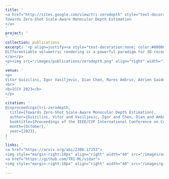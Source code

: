 ```yaml
---
title: '
<a href="http://sites.google.com/view/tri-zerodepth" style="text-decoration:none;color:#000000;text-align:justify;"> 
Towards Zero-Shot Scale-Aware Monocular Depth Estimation
</a>
'
project: '
'
collection: publications
excerpt: '<p align=justify><a style="text-decoration:none; color:#000000; align:justify;">
Differentiable volumetric rendering is a powerful paradigm for 3D reconstruction and novel view synthesis. However, standard volume rendering approaches struggle with degenerate geometries in the case of limited viewpoint diversity, a common scenario in robotics applications. In this work, we propose to use the multi-view photometric objective from the self-supervised depth estimation literature as a geometric regularizer for volumetric rendering, significantly improving novel view synthesis without requiring additional information. Building upon this insight, we explore the explicit modeling of scene geometry using a generalist Transformer, jointly learning a radiance field as well as depth and light fields with a set of shared latent codes. We demonstrate that sharing geometric information across tasks is mutually beneficial, leading to improvements over single-task learning without an increase in network complexity. Our DeLiRa architecture achieves state-of-the-art results on the ScanNet benchmark, enabling high quality volumetric rendering as well as real-time novel view and depth synthesis in the limited viewpoint diversity setting.
</a></p>
<p><img src="/images/publications/zerodepth.png" align="right" width="100%" style="margin:0 0 20px 0"></p>
'
venue: '
<p>
Vitor Guizilini, Igor Vasiljevic, Dian Chen, Rares Ambrus, Adrien Gaidon
<br>
<b>ICCV 2023</b>
</p>
'
citation: '
@inproceedings{tri-zerodepth,
  title={Towards Zero-Shot Scale-Aware Monocular Depth Estimation},
  author={Guizilini, Vitor and Vasiljevic, Igor and Chen, Dian and Ambrus, Rares and Gaidon, Adrien},
  booktitle={Proceedings of the IEEE/CVF International Conference on Computer Vision (ICCV)},
  month={October},
  year={2023},
}
'
links: '
<a href="https://arxiv.org/abs/2306.17253">
<img style="margin-right:10px" align="right" width="40" src="/images/arxiv.png"></a>
<a href="https://github.com/TRI-ML/vidar">
<img style="margin-right:10px" align="right" width="40" src="/images/github.png"></a>
'
---
```

